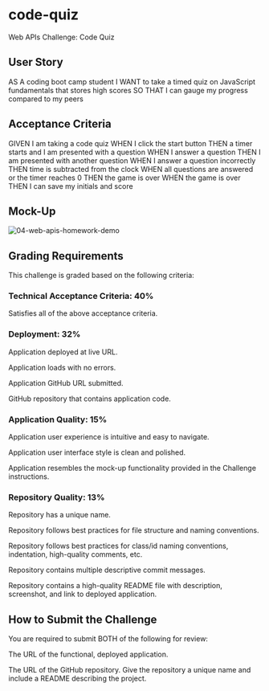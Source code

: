 # code-quiz

Web APIs Challenge: Code Quiz

## User Story

AS A coding boot camp student
I WANT to take a timed quiz on JavaScript fundamentals that stores high scores
SO THAT I can gauge my progress compared to my peers

## Acceptance Criteria

GIVEN I am taking a code quiz
WHEN I click the start button
THEN a timer starts and I am presented with a question
WHEN I answer a question
THEN I am presented with another question
WHEN I answer a question incorrectly
THEN time is subtracted from the clock
WHEN all questions are answered or the timer reaches 0
THEN the game is over
WHEN the game is over
THEN I can save my initials and score


## Mock-Up

![04-web-apis-homework-demo](https://user-images.githubusercontent.com/17223625/140455782-3de13f5e-0d6a-4a43-a6cd-77a5b8c5091a.gif)


## Grading Requirements

This challenge is graded based on the following criteria:

### Technical Acceptance Criteria: 40%

Satisfies all of the above acceptance criteria.

### Deployment: 32%

Application deployed at live URL.

Application loads with no errors.

Application GitHub URL submitted.

GitHub repository that contains application code.

### Application Quality: 15%

Application user experience is intuitive and easy to navigate.

Application user interface style is clean and polished.

Application resembles the mock-up functionality provided in the Challenge instructions.

### Repository Quality: 13%

Repository has a unique name.

Repository follows best practices for file structure and naming conventions.

Repository follows best practices for class/id naming conventions, indentation, high-quality comments, etc.

Repository contains multiple descriptive commit messages.

Repository contains a high-quality README file with description, screenshot, and link to deployed application.

## How to Submit the Challenge

You are required to submit BOTH of the following for review:

The URL of the functional, deployed application.

The URL of the GitHub repository. Give the repository a unique name and include a README describing the project.
